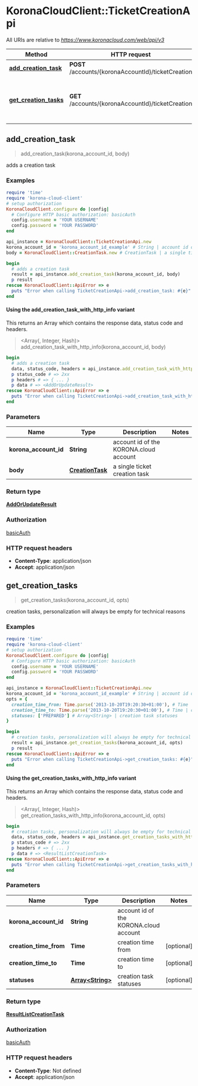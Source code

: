 # KoronaCloudClient::TicketCreationApi

All URIs are relative to *https://www.koronacloud.com/web/api/v3*

| Method | HTTP request | Description |
| ------ | ------------ | ----------- |
| [**add_creation_task**](TicketCreationApi.md#add_creation_task) | **POST** /accounts/{koronaAccountId}/ticketCreation | adds a creation task |
| [**get_creation_tasks**](TicketCreationApi.md#get_creation_tasks) | **GET** /accounts/{koronaAccountId}/ticketCreation | creation tasks, personalization will always be empty for technical reasons |


## add_creation_task

> <AddOrUpdateResult> add_creation_task(korona_account_id, body)

adds a creation task

### Examples

```ruby
require 'time'
require 'korona-cloud-client'
# setup authorization
KoronaCloudClient.configure do |config|
  # Configure HTTP basic authorization: basicAuth
  config.username = 'YOUR USERNAME'
  config.password = 'YOUR PASSWORD'
end

api_instance = KoronaCloudClient::TicketCreationApi.new
korona_account_id = 'korona_account_id_example' # String | account id of the KORONA.cloud account
body = KoronaCloudClient::CreationTask.new # CreationTask | a single ticket creation task

begin
  # adds a creation task
  result = api_instance.add_creation_task(korona_account_id, body)
  p result
rescue KoronaCloudClient::ApiError => e
  puts "Error when calling TicketCreationApi->add_creation_task: #{e}"
end
```

#### Using the add_creation_task_with_http_info variant

This returns an Array which contains the response data, status code and headers.

> <Array(<AddOrUpdateResult>, Integer, Hash)> add_creation_task_with_http_info(korona_account_id, body)

```ruby
begin
  # adds a creation task
  data, status_code, headers = api_instance.add_creation_task_with_http_info(korona_account_id, body)
  p status_code # => 2xx
  p headers # => { ... }
  p data # => <AddOrUpdateResult>
rescue KoronaCloudClient::ApiError => e
  puts "Error when calling TicketCreationApi->add_creation_task_with_http_info: #{e}"
end
```

### Parameters

| Name | Type | Description | Notes |
| ---- | ---- | ----------- | ----- |
| **korona_account_id** | **String** | account id of the KORONA.cloud account |  |
| **body** | [**CreationTask**](CreationTask.md) | a single ticket creation task |  |

### Return type

[**AddOrUpdateResult**](AddOrUpdateResult.md)

### Authorization

[basicAuth](../README.md#basicAuth)

### HTTP request headers

- **Content-Type**: application/json
- **Accept**: application/json


## get_creation_tasks

> <ResultListCreationTask> get_creation_tasks(korona_account_id, opts)

creation tasks, personalization will always be empty for technical reasons

### Examples

```ruby
require 'time'
require 'korona-cloud-client'
# setup authorization
KoronaCloudClient.configure do |config|
  # Configure HTTP basic authorization: basicAuth
  config.username = 'YOUR USERNAME'
  config.password = 'YOUR PASSWORD'
end

api_instance = KoronaCloudClient::TicketCreationApi.new
korona_account_id = 'korona_account_id_example' # String | account id of the KORONA.cloud account
opts = {
  creation_time_from: Time.parse('2013-10-20T19:20:30+01:00'), # Time | creation time from
  creation_time_to: Time.parse('2013-10-20T19:20:30+01:00'), # Time | creation time to
  statuses: ['PREPARED'] # Array<String> | creation task statuses
}

begin
  # creation tasks, personalization will always be empty for technical reasons
  result = api_instance.get_creation_tasks(korona_account_id, opts)
  p result
rescue KoronaCloudClient::ApiError => e
  puts "Error when calling TicketCreationApi->get_creation_tasks: #{e}"
end
```

#### Using the get_creation_tasks_with_http_info variant

This returns an Array which contains the response data, status code and headers.

> <Array(<ResultListCreationTask>, Integer, Hash)> get_creation_tasks_with_http_info(korona_account_id, opts)

```ruby
begin
  # creation tasks, personalization will always be empty for technical reasons
  data, status_code, headers = api_instance.get_creation_tasks_with_http_info(korona_account_id, opts)
  p status_code # => 2xx
  p headers # => { ... }
  p data # => <ResultListCreationTask>
rescue KoronaCloudClient::ApiError => e
  puts "Error when calling TicketCreationApi->get_creation_tasks_with_http_info: #{e}"
end
```

### Parameters

| Name | Type | Description | Notes |
| ---- | ---- | ----------- | ----- |
| **korona_account_id** | **String** | account id of the KORONA.cloud account |  |
| **creation_time_from** | **Time** | creation time from | [optional] |
| **creation_time_to** | **Time** | creation time to | [optional] |
| **statuses** | [**Array&lt;String&gt;**](String.md) | creation task statuses | [optional] |

### Return type

[**ResultListCreationTask**](ResultListCreationTask.md)

### Authorization

[basicAuth](../README.md#basicAuth)

### HTTP request headers

- **Content-Type**: Not defined
- **Accept**: application/json

